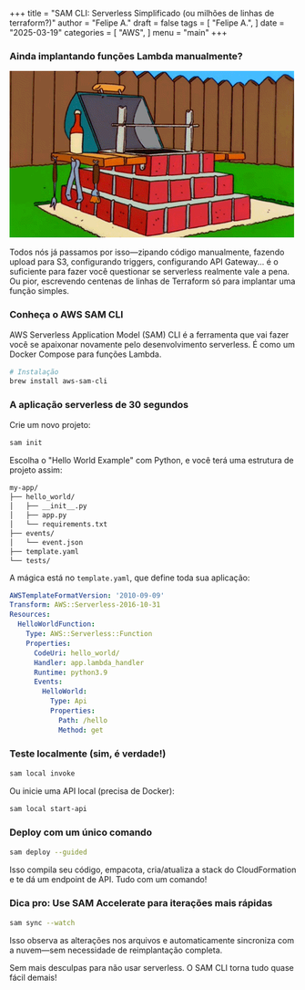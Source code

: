 +++
title = "SAM CLI: Serverless Simplificado (ou milhões de linhas de terraform?)"
author = "Felipe A."
draft = false
tags = [
    "Felipe A.",
]
date = "2025-03-19"
categories = [
    "AWS",
]
menu = "main"
+++

### Ainda implantando funções Lambda manualmente?

![meme](/images/bbq-sim.gif)

Todos nós já passamos por isso—zipando código manualmente, fazendo upload para S3, configurando triggers, configurando API Gateway... é o suficiente para fazer você questionar se serverless realmente vale a pena. Ou pior, escrevendo centenas de linhas de Terraform só para implantar uma função simples.

### Conheça o AWS SAM CLI

AWS Serverless Application Model (SAM) CLI é a ferramenta que vai fazer você se apaixonar novamente pelo desenvolvimento serverless. É como um Docker Compose para funções Lambda.

```bash
# Instalação
brew install aws-sam-cli
```

### A aplicação serverless de 30 segundos

Crie um novo projeto:

```bash
sam init
```

Escolha o "Hello World Example" com Python, e você terá uma estrutura de projeto assim:

```
my-app/
├── hello_world/
│   ├── __init__.py
│   ├── app.py
│   └── requirements.txt
├── events/
│   └── event.json
├── template.yaml
└── tests/
```

A mágica está no `template.yaml`, que define toda sua aplicação:

```yaml
AWSTemplateFormatVersion: '2010-09-09'
Transform: AWS::Serverless-2016-10-31
Resources:
  HelloWorldFunction:
    Type: AWS::Serverless::Function
    Properties:
      CodeUri: hello_world/
      Handler: app.lambda_handler
      Runtime: python3.9
      Events:
        HelloWorld:
          Type: Api
          Properties:
            Path: /hello
            Method: get
```

### Teste localmente (sim, é verdade!)

```bash
sam local invoke
```

Ou inicie uma API local (precisa de Docker):

```bash
sam local start-api
```

### Deploy com um único comando

```bash
sam deploy --guided
```

Isso compila seu código, empacota, cria/atualiza a stack do CloudFormation e te dá um endpoint de API. Tudo com um comando!

### Dica pro: Use SAM Accelerate para iterações mais rápidas

```bash
sam sync --watch
```

Isso observa as alterações nos arquivos e automaticamente sincroniza com a nuvem—sem necessidade de reimplantação completa.

Sem mais desculpas para não usar serverless. O SAM CLI torna tudo quase fácil demais!